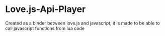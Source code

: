# Love.js-Api-Player
Created as a binder between love.js and javascript, it is made to be able to call javascript functions from lua code
